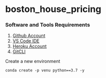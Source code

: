 # boston_house_pricing

### Software and Tools Requirements

1. [Github  Account](https://github.com/Swasthik99/boston_house_pricing)
2. [VS Code IDE](https://code.visualstudio.com/)
3. [Heroku Account](https://www.heroku.com/)
4. [GitCLI](https://git-scm.com/book/en/v2/Getting-Started-The-Command-Line)

Create a new environment

```
conda create -p venu python==3.7 -y
```
